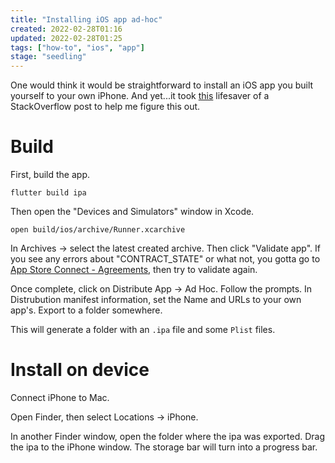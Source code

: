 ```yaml
---
title: "Installing iOS app ad-hoc"
created: 2022-02-28T01:16
updated: 2022-02-28T01:25
tags: ["how-to", "ios", "app"]
stage: "seedling"
---
```


One would think it would be straightforward to install an iOS app you built yourself to your own iPhone. And yet...it took [this](https://stackoverflow.com/a/68968301) lifesaver of a StackOverflow post to help me figure this out.

# Build 
First, build the app.

```shell
flutter build ipa
```

Then open the "Devices and Simulators" window in Xcode.

```shell
open build/ios/archive/Runner.xcarchive
```

In Archives -> select the latest created archive. Then click "Validate app". If you see any errors about "CONTRACT_STATE" or what not, you gotta go to [App Store Connect - Agreements](https://appstoreconnect.apple.com/agreements/#/), then try to validate again.

Once complete, click on Distribute App -> Ad Hoc. Follow the prompts. In Distrubution manifest information, set the Name and URLs to your own app's. Export to a folder somewhere.

This will generate a folder with an `.ipa` file and some `Plist` files.

# Install on device
Connect iPhone to Mac.

Open Finder, then select Locations -> iPhone. 

In another Finder window, open the folder where the ipa was exported. Drag the ipa to the iPhone window. The storage bar will turn into a progress bar.


